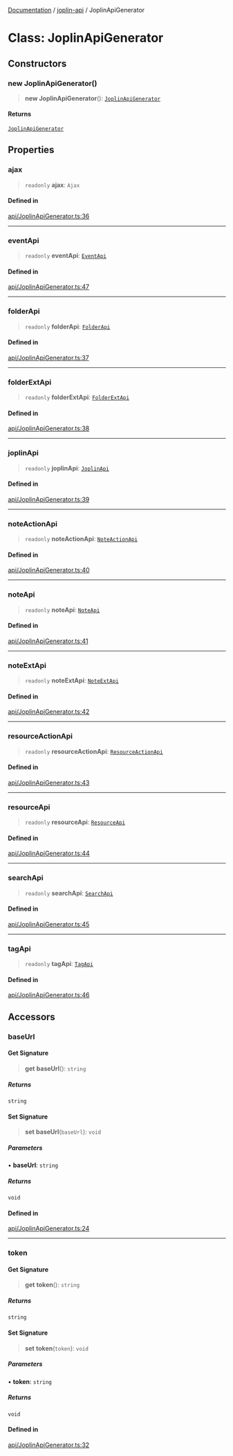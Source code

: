 [Documentation](../../packages.md) / [joplin-api](../index.md) / JoplinApiGenerator

# Class: JoplinApiGenerator

## Constructors

### new JoplinApiGenerator()

> **new JoplinApiGenerator**(): [`JoplinApiGenerator`](JoplinApiGenerator.md)

#### Returns

[`JoplinApiGenerator`](JoplinApiGenerator.md)

## Properties

### ajax

> `readonly` **ajax**: `Ajax`

#### Defined in

[api/JoplinApiGenerator.ts:36](https://github.com/rxliuli/joplin-utils/blob/a3a4c55f9104da0aa8b36da1259d082b810b3d68/packages/joplin-api/src/api/JoplinApiGenerator.ts#L36)

---

### eventApi

> `readonly` **eventApi**: [`EventApi`](EventApi.md)

#### Defined in

[api/JoplinApiGenerator.ts:47](https://github.com/rxliuli/joplin-utils/blob/a3a4c55f9104da0aa8b36da1259d082b810b3d68/packages/joplin-api/src/api/JoplinApiGenerator.ts#L47)

---

### folderApi

> `readonly` **folderApi**: [`FolderApi`](FolderApi.md)

#### Defined in

[api/JoplinApiGenerator.ts:37](https://github.com/rxliuli/joplin-utils/blob/a3a4c55f9104da0aa8b36da1259d082b810b3d68/packages/joplin-api/src/api/JoplinApiGenerator.ts#L37)

---

### folderExtApi

> `readonly` **folderExtApi**: [`FolderExtApi`](FolderExtApi.md)

#### Defined in

[api/JoplinApiGenerator.ts:38](https://github.com/rxliuli/joplin-utils/blob/a3a4c55f9104da0aa8b36da1259d082b810b3d68/packages/joplin-api/src/api/JoplinApiGenerator.ts#L38)

---

### joplinApi

> `readonly` **joplinApi**: [`JoplinApi`](JoplinApi.md)

#### Defined in

[api/JoplinApiGenerator.ts:39](https://github.com/rxliuli/joplin-utils/blob/a3a4c55f9104da0aa8b36da1259d082b810b3d68/packages/joplin-api/src/api/JoplinApiGenerator.ts#L39)

---

### noteActionApi

> `readonly` **noteActionApi**: [`NoteActionApi`](NoteActionApi.md)

#### Defined in

[api/JoplinApiGenerator.ts:40](https://github.com/rxliuli/joplin-utils/blob/a3a4c55f9104da0aa8b36da1259d082b810b3d68/packages/joplin-api/src/api/JoplinApiGenerator.ts#L40)

---

### noteApi

> `readonly` **noteApi**: [`NoteApi`](NoteApi.md)

#### Defined in

[api/JoplinApiGenerator.ts:41](https://github.com/rxliuli/joplin-utils/blob/a3a4c55f9104da0aa8b36da1259d082b810b3d68/packages/joplin-api/src/api/JoplinApiGenerator.ts#L41)

---

### noteExtApi

> `readonly` **noteExtApi**: [`NoteExtApi`](NoteExtApi.md)

#### Defined in

[api/JoplinApiGenerator.ts:42](https://github.com/rxliuli/joplin-utils/blob/a3a4c55f9104da0aa8b36da1259d082b810b3d68/packages/joplin-api/src/api/JoplinApiGenerator.ts#L42)

---

### resourceActionApi

> `readonly` **resourceActionApi**: [`ResourceActionApi`](ResourceActionApi.md)

#### Defined in

[api/JoplinApiGenerator.ts:43](https://github.com/rxliuli/joplin-utils/blob/a3a4c55f9104da0aa8b36da1259d082b810b3d68/packages/joplin-api/src/api/JoplinApiGenerator.ts#L43)

---

### resourceApi

> `readonly` **resourceApi**: [`ResourceApi`](ResourceApi.md)

#### Defined in

[api/JoplinApiGenerator.ts:44](https://github.com/rxliuli/joplin-utils/blob/a3a4c55f9104da0aa8b36da1259d082b810b3d68/packages/joplin-api/src/api/JoplinApiGenerator.ts#L44)

---

### searchApi

> `readonly` **searchApi**: [`SearchApi`](SearchApi.md)

#### Defined in

[api/JoplinApiGenerator.ts:45](https://github.com/rxliuli/joplin-utils/blob/a3a4c55f9104da0aa8b36da1259d082b810b3d68/packages/joplin-api/src/api/JoplinApiGenerator.ts#L45)

---

### tagApi

> `readonly` **tagApi**: [`TagApi`](TagApi.md)

#### Defined in

[api/JoplinApiGenerator.ts:46](https://github.com/rxliuli/joplin-utils/blob/a3a4c55f9104da0aa8b36da1259d082b810b3d68/packages/joplin-api/src/api/JoplinApiGenerator.ts#L46)

## Accessors

### baseUrl

#### Get Signature

> **get** **baseUrl**(): `string`

##### Returns

`string`

#### Set Signature

> **set** **baseUrl**(`baseUrl`): `void`

##### Parameters

• **baseUrl**: `string`

##### Returns

`void`

#### Defined in

[api/JoplinApiGenerator.ts:24](https://github.com/rxliuli/joplin-utils/blob/a3a4c55f9104da0aa8b36da1259d082b810b3d68/packages/joplin-api/src/api/JoplinApiGenerator.ts#L24)

---

### token

#### Get Signature

> **get** **token**(): `string`

##### Returns

`string`

#### Set Signature

> **set** **token**(`token`): `void`

##### Parameters

• **token**: `string`

##### Returns

`void`

#### Defined in

[api/JoplinApiGenerator.ts:32](https://github.com/rxliuli/joplin-utils/blob/a3a4c55f9104da0aa8b36da1259d082b810b3d68/packages/joplin-api/src/api/JoplinApiGenerator.ts#L32)
